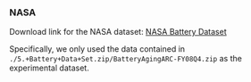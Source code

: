 ### NASA

Download link for the NASA dataset: [NASA Battery Dataset](https://phm-datasets.s3.amazonaws.com/NASA/5.+Battery+Data+Set.zip)

Specifically, we only used the data contained in `./5.+Battery+Data+Set.zip/BatteryAgingARC-FY08Q4.zip` as the experimental dataset.